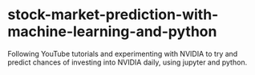 # stock-market-prediction-with-machine-learning-and-python

Following YouTube tutorials and experimenting with NVIDIA to try and predict chances of investing into NVIDIA daily, using jupyter and python.
